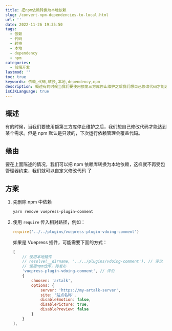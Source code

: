 ```yaml
---
title: 把npm依赖转换为本地依赖
slug: /convert-npm-dependencies-to-local.html
url: ''
date: 2022-11-26 19:35:50
tags:
  - 依赖
  - 代码
  - 转换
  - 本地
  - dependency
  - npm
categories:
  - 前端开发
lastmod: ''
toc: true
keywords: 依赖,代码,转换,本地,dependency,npm
description: 概述有的时候当我们要使用额第三方库停止维护之后我们想自己修改代码才能达到某个需求。但是npm默认是只读的下次运行依赖管理会覆盖代码。缘由要在上面陈述的情况我们可以把npm依赖库转换为本地依赖这样就不再受包管理器约束我们就可以自定义修改代码了方案先删除npm中依赖yarnremovevuepressplugincomment使用require​​传入相对路径例如_require(pluginsvuepresspluginvdoingcomment)如果是vuepress插件可能需要下面的方式_[使用本地插件
isCJKLanguage: true
---
```

## 概述

有的时候，当我们要使用额第三方库停止维护之后，我们想自己修改代码才能达到某个需求。但是 npm 默认是只读的，下次运行依赖管理会覆盖代码。

## 缘由

要在上面陈述的情况，我们可以把 npm 依赖库转换为本地依赖，这样就不再受包管理器约束，我们就可以自定义修改代码 了

## 方案

1. 先删除 npm 中依赖

   ```bash
   yarn remove vuepress-plugin-comment
   ```
2. 使用 `require`​​ 传入相对路径，例如：

   ```js
   require('../../plugins/vuepress-plugin-vdoing-comment')
   ```

   如果是 Vuepress 插件，可能需要下面的方式：

   ```js
   [
       // 使用本地插件
       // resolve(__dirname, '../../plugins/vdoing-comment'), // 评论
       // 使用npm仓库，待发布
       'vuepress-plugin-vdoing-comment', // 评论
       {
           choosen: 'artalk',
           options: {
               server: 'https://my-artalk-server',
               site: '站点名称',
               disableEmotion: false,
               disablePicture: true,
               disablePreview: false
           }
       }
   ],
   ```

‍